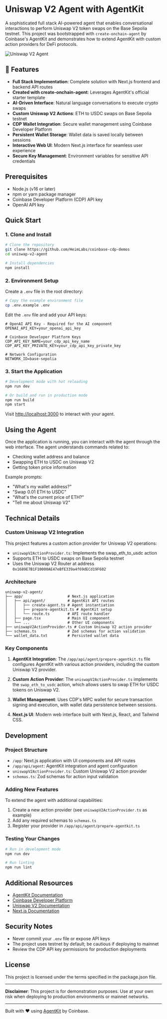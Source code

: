 # Uniswap V2 Agent with AgentKit

A sophisticated full stack AI-powered agent that enables conversational interactions to perform Uniswap V2 token swaps on the Base Sepolia testnet. This project was bootstrapped with `create-onchain-agent` by Coinbase's AgentKit and demonstrates how to extend AgentKit with custom action providers for DeFi protocols.

![Uniswap V2 Agent](https://docs.uniswap.org/assets/images/logo-69f6e7de3b22669193e963d553b7f4fc.svg)

## 🌟 Features

- **Full Stack Implementation**: Complete solution with Next.js frontend and backend API routes
- **Created with create-onchain-agent**: Leverages AgentKit's official starter template
- **AI-Driven Interface**: Natural language conversations to execute crypto swaps
- **Custom Uniswap V2 Actions**: ETH to USDC swaps on Base Sepolia testnet
- **CDP Wallet Integration**: Secure wallet management using Coinbase Developer Platform
- **Persistent Wallet Storage**: Wallet data is saved locally between sessions
- **Interactive Web UI**: Modern Next.js interface for seamless user experience
- **Secure Key Management**: Environment variables for sensitive API credentials

## Prerequisites

- Node.js (v16 or later)
- npm or yarn package manager
- Coinbase Developer Platform (CDP) API key
- OpenAI API key

## Quick Start

### 1. Clone and Install

```bash
# Clone the repository
git clone https://github.com/HeimLabs/coinbase-cdp-demos
cd uniswap-v2-agent

# Install dependencies
npm install
```

### 2. Environment Setup

Create a `.env` file in the root directory:

```bash
# Copy the example environment file
cp .env.example .env
```

Edit the `.env` file and add your API keys:

```
# OpenAI API Key - Required for the AI component
OPENAI_API_KEY=your_openai_api_key

# Coinbase Developer Platform Keys
CDP_API_KEY_NAME=your_cdp_api_key_name
CDP_API_KEY_PRIVATE_KEY=your_cdp_api_key_private_key

# Network Configuration
NETWORK_ID=base-sepolia
```

### 3. Start the Application

```bash
# Development mode with hot reloading
npm run dev

# Or build and run in production mode
npm run build
npm start
```

Visit [http://localhost:3000](http://localhost:3000) to interact with your agent.

## Using the Agent

Once the application is running, you can interact with the agent through the web interface. The agent understands commands related to:

- Checking wallet address and balance
- Swapping ETH to USDC on Uniswap V2
- Getting token price information

Example prompts:

- "What's my wallet address?"
- "Swap 0.01 ETH to USDC"
- "What's the current price of ETH?"
- "Tell me about Uniswap V2"

## Technical Details

### Custom Uniswap V2 Integration

This project features a custom action provider for Uniswap V2 operations:

- `uniswapV2ActionProvider.ts`: Implements the swap_eth_to_usdc action
- Supports ETH to USDC swaps on Base Sepolia testnet
- Uses the Uniswap V2 Router at address `0x1689E7B1F10000AE47eBfE339a4f69dECd19F602`

### Architecture

```
uniswap-v2-agent/
├── app/                    # Next.js application
│   ├── api/agent/          # AgentKit API routes
│   │   ├── create-agent.ts # Agent instantiation
│   │   ├── prepare-agentkit.ts # AgentKit setup
│   │   └── route.ts        # API route handler
│   ├── page.tsx            # Main UI component
│   └── ...                 # Other UI components
├── uniswapV2ActionProvider.ts # Custom Uniswap V2 action provider
├── schemas.ts              # Zod schemas for action validation
└── wallet_data.txt         # Persisted wallet data
```

### Key Components

1. **AgentKit Integration**: The `/app/api/agent/prepare-agentkit.ts` file configures AgentKit with various action providers, including the custom Uniswap V2 provider.

2. **Custom Action Provider**: The `uniswapV2ActionProvider.ts` implements the `swap_eth_to_usdc` action, which allows users to swap ETH for USDC tokens on Uniswap V2.

3. **Wallet Management**: Uses CDP's MPC wallet for secure transaction signing and execution, with wallet data persistence between sessions.

4. **Next.js UI**: Modern web interface built with Next.js, React, and Tailwind CSS.

## Development

### Project Structure

- `/app`: Next.js application with UI components and API routes
- `/app/api/agent`: AgentKit integration and agent configuration
- `uniswapV2ActionProvider.ts`: Custom Uniswap V2 action provider
- `schemas.ts`: Zod schemas for action input validation

### Adding New Features

To extend the agent with additional capabilities:

1. Create a new action provider (see `uniswapV2ActionProvider.ts` as example)
2. Add any required schemas to `schemas.ts`
3. Register your provider in `/app/api/agent/prepare-agentkit.ts`

### Testing Your Changes

```bash
# Run in development mode
npm run dev

# Run linting
npm run lint
```

## Additional Resources

- [AgentKit Documentation](https://docs.developer.coinbase.com/base/agentkit/)
- [Coinbase Developer Platform](https://docs.cdp.coinbase.com/)
- [Uniswap V2 Documentation](https://docs.uniswap.org/contracts/v2/overview)
- [Next.js Documentation](https://nextjs.org/docs)

## Security Notes

- Never commit your `.env` file or expose API keys
- The project uses testnet by default; be cautious if deploying to mainnet
- Review the CDP API key permissions for production deployments

## License

This project is licensed under the terms specified in the package.json file.

---

**Disclaimer**: This project is for demonstration purposes. Use at your own risk when deploying to production environments or mainnet networks.

---

Built with ❤️ using [AgentKit](https://github.com/coinbase/agentkit) by Coinbase.
